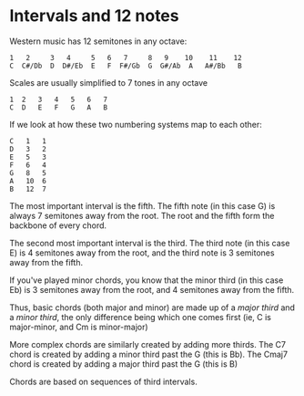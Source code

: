 # Intervals and 12 notes

Western music has 12 semitones in any octave:

```
1   2     3   4     5   6   7     8   9    10    11    12
C  C#/Db  D  D#/Eb  E   F  F#/Gb  G  G#/Ab  A   A#/Bb   B  
```

Scales are usually simplified to 7 tones in any octave

```
1  2   3   4   5   6   7 
C  D   E   F   G   A   B
```

If we look at how these two numbering systems map to each other:

```
C   1   1
D   3   2
E   5   3
F   6   4
G   8   5
A   10  6
B   12  7
```

The most important interval is the fifth.  The fifth note (in this case G) is always 
7 semitones away from the root.   The root and the fifth form the backbone of every 
chord.  

The second most important interval is the third.  The third note (in this case E) is 
4 semitones away from the root, and the third note is 3 semitones away from the fifth.

If you've played minor chords, you know that the minor third (in this case Eb) is 
3 semitones away from the root, and 4 semitones away from the fifth.

Thus, basic chords (both major and minor) are made up of a _major third_ and a _minor
third_, the only difference being which one comes first  (ie, C is major-minor, and
Cm is minor-major)

More complex chords are similarly created by adding more thirds.  The C7 chord is
created by adding a minor third past the G (this is Bb).  The Cmaj7 chord is created
by adding a major third past the G (this is B)

Chords are based on sequences of third intervals.
